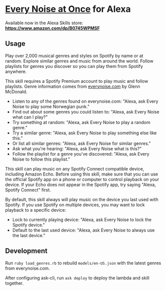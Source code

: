 # [Every Noise at Once](http://everynoise.com) for Alexa

Available now in the Alexa Skills store: <br>
**<https://www.amazon.com/dp/B0745WPMSF>**

## Usage

Play over 2,000 musical genres and styles on Spotify by name or at random. Explore similar genres and music from around the world. Follow playlists for genres you discover so you can play them from Spotify anywhere.

This skill requires a Spotify Premium account to play music and follow playlists. Genre information comes from [everynoise.com](http://everynoise.com) by Glenn McDonald.

* Listen to any of the genres found on everynoise.com: "Alexa, ask Every Noise to play some Norwegian punk."
* Find out about some genres you could listen to: "Alexa, ask Every Noise what can I play?"
* Try something at random: "Alexa, ask Every Noise to play a random genre."
* Try a similar genre: "Alexa, ask Every Noise to play something else like this."
* Or list all similar genres: "Alexa, ask Every Noise for similar genres."
* Ask what you're hearing: "Alexa, ask Every Noise what is this?"
* Follow the playlist for a genre you've discovered: "Alexa, ask Every Noise to follow this playlist."

This skill can play music on any Spotify Connect compatible device, including Amazon Echo. Before using this skill, make sure that you can use the official Spotify app on a phone or computer to control playback on your device. If your Echo does not appear in the Spotify app, try saying "Alexa, Spotify Connect" first.

By default, this skill always will play music on the device you last used with Spotify. If you use Spotify on multiple devices, you may want to lock playback to a specific device:

* Lock to currently playing device: "Alexa, ask Every Noise to lock the Spotify device."
* Default to the last used device: "Alexa, ask Every Noise to always use the last device."

## Development

Run `ruby load_genres.rb` to rebuild `models/en-US.json` with the latest genres from everynoise.com.

After configuring ask-cli, run `ask deploy` to deploy the lambda and skill together.
